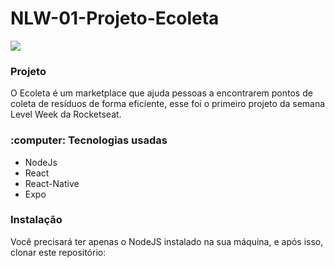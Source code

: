 <h1>NLW-01-Projeto-Ecoleta</h1>

<img src="https://raw.githubusercontent.com/rocketseat-education/nlw-01-ominstack/master/.github/ecoleta.png">

<h3>Projeto</h3>

O Ecoleta é um marketplace que ajuda pessoas a encontrarem pontos de coleta de resíduos de forma eficiente, esse foi o primeiro projeto da semana Level Week da Rocketseat.

<h3>:computer: Tecnologias usadas</h3>
<uL>
  <li>NodeJs</li>
  <li>React</li>
  <li>React-Native</li>
  <li>Expo</li>
</ul>

<h3>Instalação</h3>

Você precisará ter apenas o NodeJS instalado na sua máquina, e após isso, clonar este repositório:



